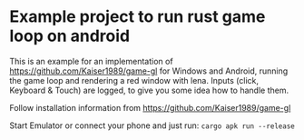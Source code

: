 # Example project to run rust game loop on android
This is an example for an implementation of https://github.com/Kaiser1989/game-gl for Windows and Android, running the game loop and rendering a red window with lena.
Inputs (click, Keyboard & Touch) are logged, to give you some idea how to handle them.

Follow installation information from https://github.com/Kaiser1989/game-gl

Start Emulator or connect your phone and just run:
`cargo apk run --release`
